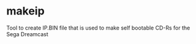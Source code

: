 # makeip

Tool to create IP.BIN file that is used to make self bootable CD-Rs for the Sega Dreamcast

